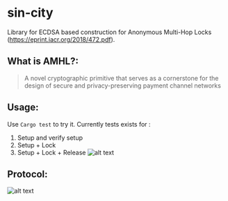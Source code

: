 # sin-city
Library for ECDSA based construction for Anonymous Multi-Hop Locks (https://eprint.iacr.org/2018/472.pdf).
## What is AMHL?: 
>A novel cryptographic primitive that serves as a cornerstone for the design of secure and privacy-preserving payment channel networks

## Usage: 
Use `Cargo test` to try it. Currently tests exists for :
1) Setup and verify setup
2) Setup + Lock
3) Setup + Lock + Release
![alt text](https://github.com/KZen-networks/sin-city/blob/master/res/usage.png "Usage")
## Protocol:
![alt text](https://github.com/KZen-networks/sin-city/blob/master/res/protocol.png "ECDSA AMHL")

